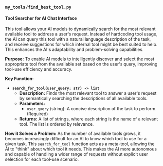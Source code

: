 ### `my_tools/find_best_tool.py`

#### Tool Searcher for AI Chat Interface

This tool allows your AI models to dynamically search for the most relevant available tool to address a user's request. Instead of hardcoding tool usage, the AI can query this tool with a natural language description of the task, and receive suggestions for which internal tool might be best suited to help. This enhances the AI's adaptability and problem-solving capabilities.

**Purpose:** To enable AI models to intelligently discover and select the most appropriate tool from the available set based on the user's query, improving tool-use efficiency and accuracy.

**Key Function:**

*   **`search_for_tool(user_query: str) -> list`**
    *   **Description:** Finds the most relevant tool to answer a user's request by semantically searching the descriptions of all available tools.
    *   **Parameters:**
        *   `user_query` (string): A concise description of the task to perform. (Required)
    *   **Returns:** A list of strings, where each string is the name of a relevant tool. The list is ordered by relevance.

**How it Solves a Problem:**
As the number of available tools grows, it becomes increasingly difficult for an AI to know which tool to use for a given task. This `search_for_tool` function acts as a meta-tool, allowing the AI to "think" about which tool it needs. This makes the AI more autonomous and capable of handling a wider range of requests without explicit user selection for each tool-use scenario.